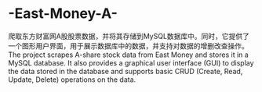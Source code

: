 # -East-Money-A-
爬取东方财富网A股股票数据，并将其存储到MySQL数据库中。同时，它提供了一个图形用户界面，用于展示数据库中的数据，并支持对数据的增删改查操作。 The project scrapes A-share stock data from East Money and stores it in a MySQL database. It also provides a graphical user interface (GUI) to display the data stored in the database and supports basic CRUD (Create, Read, Update, Delete) operations on the data.
